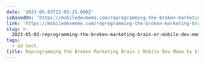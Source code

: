 ```yaml
---
date: '2023-05-03T22:05:25.000Z'
isBasedOn: 'https://mobiledevmemo.com/reprogramming-the-broken-marketing-brain/'
link: 'https://mobiledevmemo.com/reprogramming-the-broken-marketing-brain/'
slug: >-
  2023-05-03-reprogramming-the-broken-marketing-brain-or-mobile-dev-memo-by-eric-seufert
tags:
  - ad tech
title: Reprogramming the Broken Marketing Brain | Mobile Dev Memo by Eric Seufert
---
```


